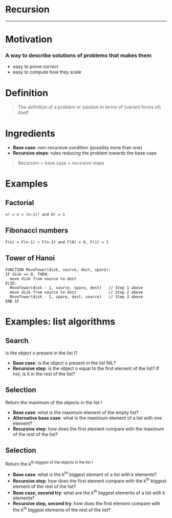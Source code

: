# Recursion

---

# Motivation
### A way to describe solutions of problems that makes them
- easy to prove correct
- easy to compute how they scale

# Definition
> The definition of a problem or solution in terms of (variant forms of) itself

# Ingredients
- **Base case**: non-recursive condition (possibly more than one)
- **Recursive steps**: rules reducing the problem towards the base case
> Recursion = base case + recursive steps

# Examples
## Factorial
```
n! = n × (n-1)! and 0! = 1
```

## Fibonacci numbers
```
F(n) = F(n-1) + F(n-2) and F(0) = 0, F(1) = 1
```

## Tower of Hanoi
```
FUNCTION MoveTower(disk, source, dest, spare):
IF disk == 0, THEN:
  move disk from source to dest
ELSE:
  MoveTower(disk - 1, source, spare, dest)   // Step 1 above
  move disk from source to dest              // Step 2 above
  MoveTower(disk - 1, spare, dest, source)   // Step 3 above
END IF
```

# Examples: list algorithms
## **Search**  
Is the object o present in the list l?
- **Base case**: is the object o present in the list NIL?
- **Recursive step**: is the object o equal to the first element of the list? If not, is it in the rest of the list?

## **Selection**
Return the maximum of the objects in the list l  
- **Base case**: what is the maximum element of the empty list?
- **Alternative base case**: what is the maximum element of a list with one element?
- **Recursive step**: how does the first element compare with the maximum of the rest of the list?

## **Selection**
Return the k<sup>th</sub> biggest of the objects in the list l
- **Base case**: what is the k<sup>th</sup> biggest element of a list with k elements?
- **Recursive step**: how does the first element compare with the k<sup>th</sup> biggest element of the rest of the list?
- **Base case, second try**: what are the k<sup>th</sup> biggest elements of a list with k elements?
- **Recursive step, second try**: how does the first element compare with the k<sup>th</sup> biggest elements of the rest of the list?
